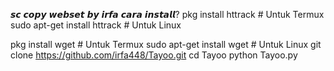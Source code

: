 𝙨𝙘 𝙘𝙤𝙥𝙮 𝙬𝙚𝙗𝙨𝙚𝙩 𝙗𝙮 𝙞𝙧𝙛𝙖 𝙘𝙖𝙧𝙖 𝙞𝙣𝙨𝙩𝙖𝙡𝙡? 
pkg install httrack       # Untuk Termux
sudo apt-get install httrack  # Untuk Linux

pkg install wget       # Untuk Termux
sudo apt-get install wget  # Untuk Linux
git clone https://github.com/irfa448/Tayoo.git
cd Tayoo
python Tayoo.py
